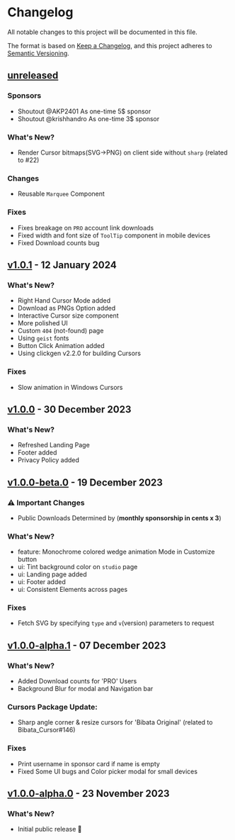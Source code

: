 # Changelog

All notable changes to this project will be documented in this file.

The format is based on [Keep a Changelog](https://keepachangelog.com/en/1.0.0/),
and this project adheres to [Semantic Versioning](https://semver.org/spec/v2.0.0.html).

## [unreleased]

### Sponsors

-   Shoutout @AKP2401 As one-time 5$ sponsor
-   Shoutout @krishhandro As one-time 3$ sponsor

### What's New?

-   Render Cursor bitmaps(SVG->PNG) on client side without `sharp` (related to #22)

### Changes

-   Reusable `Marquee` Component

### Fixes

-   Fixes breakage on `PRO` account link downloads
-   Fixed width and font size of `ToolTip` component in mobile devices
-   Fixed Download counts bug

## [v1.0.1] - 12 January 2024

### What's New?

-   Right Hand Cursor Mode added
-   Download as PNGs Option added
-   Interactive Cursor size component
-   More polished UI
-   Custom `404` (not-found) page
-   Using `geist` fonts
-   Button Click Animation added
-   Using clickgen v2.2.0 for building Cursors

### Fixes

-   Slow animation in Windows Cursors

## [v1.0.0] - 30 December 2023

### What's New?

-   Refreshed Landing Page
-   Footer added
-   Privacy Policy added

## [v1.0.0-beta.0] - 19 December 2023

### :warning: Important Changes

-   Public Downloads Determined by (**monthly sponsorship in cents x 3**)

### What's New?

-   feature: Monochrome colored wedge animation Mode in Customize button
-   ui: Tint background color on `studio` page
-   ui: Landing page added
-   ui: Footer added
-   ui: Consistent Elements across pages

### Fixes

-   Fetch SVG by specifying `type` and `v`(version) parameters to request

## [v1.0.0-alpha.1] - 07 December 2023

### What's New?

-   Added Download counts for 'PRO' Users
-   Background Blur for modal and Navigation bar

### Cursors Package Update:

-   Sharp angle corner & resize cursors for 'Bibata Original' (related to Bibata_Cursor#146)

### Fixes

-   Print username in sponsor card if name is empty
-   Fixed Some UI bugs and Color picker modal for small devices

## [v1.0.0-alpha.0] - 23 November 2023

### What's New?

-   Initial public release 🎊

[unreleased]: https://github.com/ful1e5/bibata/compare/v1.0.1...main
[v1.0.1]: https://github.com/ful1e5/bibata/compare/v1.0.1...v1.0.0
[v1.0.0]: https://github.com/ful1e5/bibata/compare/v1.0.0...v1.0.0-beta.0
[v1.0.0-beta.0]: https://github.com/ful1e5/bibata/compare/v1.0.0-alpha.1...v1.0.0-beta.0
[v1.0.0-alpha.1]: https://github.com/ful1e5/bibata/compare/v1.0.0-alpha.0...v1.0.0-alpha.1
[v1.0.0-alpha.0]: https://github.com/ful1e5/bibata/tree/v1.0.0-alpha.0
